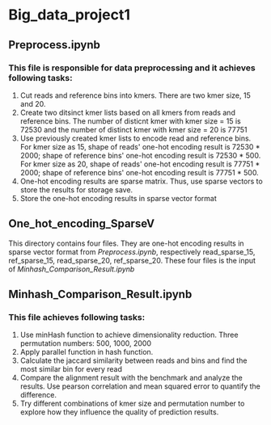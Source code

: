 # Big_data_project1
## Preprocess.ipynb
### This file is responsible for data preprocessing and it achieves following tasks:
1. Cut reads and reference bins into kmers. There are two kmer size, 15 and 20.
2. Create two ditsinct kmer lists based on all kmers from reads and reference bins. The number of disticnt kmer with kmer size = 15 is 
72530 and the number of distinct kmer with kmer size = 20 is 77751
3. Use previously created kmer lists to encode read and reference bins. For kmer size as 15, shape of reads' one-hot encoding result is 72530 * 2000; shape of reference bins' one-hot encoding result is 72530 * 500. For kmer size as 20, shape of reads' one-hot encoding result is 77751 * 2000; shape of reference bins' one-hot encoding result is 77751 * 500.
4. One-hot encoding results are sparse matrix. Thus, use sparse vectors to store the results for storage save.
5. Store the one-hot encoding results in sparse vector format

## One_hot_encoding_SparseV
This directory contains four files. They are one-hot encoding results in sparse vector format from *Preprocess.ipynb*, respectively read_sparse_15, ref_sparse_15, read_sparse_20, ref_sparse_20. These four files is the input of *Minhash_Comparison_Result.ipynb*

## Minhash_Comparison_Result.ipynb
### This file achieves following tasks:
1. Use minHash function to achieve dimensionality reduction. Three permutation numbers: 500, 1000, 2000
2. Apply parallel function in hash function.
3. Calculate the jaccard similarity between reads and bins and find the most similar bin for every read
4. Compare the alignment result with the benchmark and analyze the results. Use pearson correlation and mean squared error to quantify the difference. 
5. Try different combinations of kmer size and permutation number to explore how they influence the quality of prediction results.

